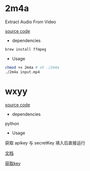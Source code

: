 # 2m4a
Extract Audio From Video

[source code](./2m4a)
- dependencies
```sh
brew install ffmpeg
```
- Usage
```sh
chmod +x 2m4a # sh ./2m4a
./2m4a input.mp4
```

# wxyy
[source code](./wxyy)
- dependencies

python

- Usage

获取 apikey 与 secretKey 填入后直接运行

[文档](https://cloud.baidu.com/doc/WENXINWORKSHOP/s/clntwmv7t)

[获取key](https://cloud.baidu.com/doc/WENXINWORKSHOP/s/Ilkkrb0i5)
